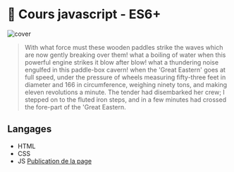 # 🚀 Cours javascript - ES6+ 
![cover](https://cyberhoot.com/wp-content/uploads/2020/07/Free-Courses-to-learn-JavaScript.jpg)
>With what force must these wooden paddles strike the waves which are now gently 
                breaking over them! what a boiling of water when this powerful engine strikes it blow after blow! what a thundering noise engulfed in this paddle-box cavern! when the 'Great Eastern' goes at full speed, under the pressure of wheels measuring fifty-three feet in diameter and 166 in circumference, weighing ninety tons, and making eleven revolutions a minute. The tender had disembarked her crew; I stepped on to the fluted iron steps, 
                and in a few minutes had crossed the fore-part of the 'Great Eastern.

## Langages
* HTML
* CSS
* JS
[Publication de la page](https://giusmili.github.io/app-js-publication/)